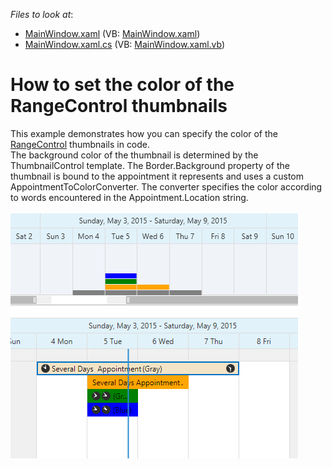 <!-- default file list -->
*Files to look at*:

* [MainWindow.xaml](./CS/RangeControlColors/MainWindow.xaml) (VB: [MainWindow.xaml](./VB/RangeControlColors/MainWindow.xaml))
* [MainWindow.xaml.cs](./CS/RangeControlColors/MainWindow.xaml.cs) (VB: [MainWindow.xaml.vb](./VB/RangeControlColors/MainWindow.xaml.vb))
<!-- default file list end -->
# How to set the color of the RangeControl thumbnails


<p>This example demonstrates how you can specify the color of the <a href="http://help.devexpress.com/#WPF/CustomDocument15026">RangeControl</a> thumbnails in code. <br /> The background color of the thumbnail is determined by the ThumbnailControl template. The Border.Background property of the thumbnail is bound to the appointment it represents and uses a custom AppointmentToColorConverter. The converter specifies the color according to words encountered in the Appointment.Location string.<br /><br /><img src="https://raw.githubusercontent.com/DevExpress-Examples/how-to-set-the-color-of-the-rangecontrol-thumbnails-e5155/13.2.8+/media/253d6038-f3fb-11e4-80bf-00155d62480c.png"></p>

<br/>


